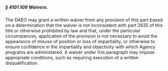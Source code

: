 ##### § 4101.109 Waivers. #####

The DAEO may grant a written waiver from any provision of this part based on a determination that the waiver is not inconsistent with part 2635 of this title or otherwise prohibited by law and that, under the particular circumstances, application of the provision is not necessary to avoid the appearance of misuse of position or loss of impartiality, or otherwise to ensure confidence in the impartiality and objectivity with which Agency programs are administered. A waiver under this paragraph may impose appropriate conditions, such as requiring execution of a written disqualification.